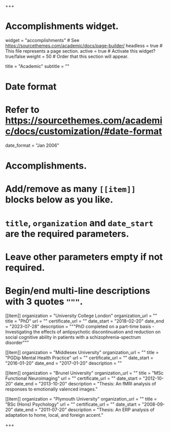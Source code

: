 +++
# Accomplishments widget.
widget = "accomplishments"  # See https://sourcethemes.com/academic/docs/page-builder/
headless = true  # This file represents a page section.
active = true  # Activate this widget? true/false
weight = 50  # Order that this section will appear.

title = "Academic"
subtitle = ""

# Date format
#   Refer to https://sourcethemes.com/academic/docs/customization/#date-format
date_format = "Jan 2006"

# Accomplishments.
#   Add/remove as many `[[item]]` blocks below as you like.
#   `title`, `organization` and `date_start` are the required parameters.
#   Leave other parameters empty if not required.
#   Begin/end multi-line descriptions with 3 quotes `"""`.

[[item]]
  organization = "University College London"
  organization_url = ""
  title = "PhD"
  url = ""
  certificate_url = ""
  date_start = "2018-02-20"
  date_end = "2023-07-28"
  description = """PhD completed on a part-time basis - Investigating the effects of antipsychotic discontinuation and reduction on social cognitive ability in patients with a schizophrenia-spectrum disorder"""

[[item]]
  organization = "Middlesex University"
  organization_url = ""
  title = "PGDip Mental Health Practice"
  url = ""
  certificate_url = ""
  date_start = "2016-01-20"
  date_end = "2017-01-20"
  description = ""

[[item]]
  organization = "Brunel University"
  organization_url = ""
  title = "MSc Functional Neuroimaging"
  url = ""
  certificate_url = ""
  date_start = "2012-10-20"
  date_end = "2013-10-20"
  description = "Thesis: An fMRI analysis of responses to emotionally valenced images."

[[item]]
  organization = "Plymouth University"
  organization_url = ""
  title = "BSc (Hons) Psychology"
  url = ""
  certificate_url = ""
  date_start = "2008-09-20"
  date_end = "2011-07-20"
  description = "Thesis: An ERP analysis of adaptation to home, local, and foreign accent."

+++
